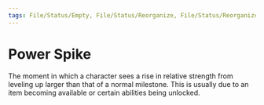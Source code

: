 ```yaml
---
tags: File/Status/Empty, File/Status/Reorganize, File/Status/Reorganize, File/Status/Recategorize, File/Status/Summarize, File/Status/Structuralize
---
```


# Power Spike

The moment in which a character sees a rise in relative strength from leveling up larger than that of a normal milestone. This is usually due to an item becoming available or certain abilities being unlocked.



